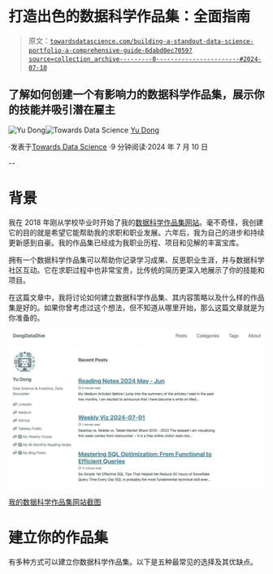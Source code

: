 # 打造出色的数据科学作品集：全面指南

> 原文：[`towardsdatascience.com/building-a-standout-data-science-portfolio-a-comprehensive-guide-6dabd0ec7059?source=collection_archive---------0-----------------------#2024-07-10`](https://towardsdatascience.com/building-a-standout-data-science-portfolio-a-comprehensive-guide-6dabd0ec7059?source=collection_archive---------0-----------------------#2024-07-10)

## **了解如何创建一个有影响力的数据科学作品集，展示你的技能并吸引潜在雇主**

[](https://ydong029.medium.com/?source=post_page---byline--6dabd0ec7059--------------------------------)![Yu Dong](https://ydong029.medium.com/?source=post_page---byline--6dabd0ec7059--------------------------------)[](https://towardsdatascience.com/?source=post_page---byline--6dabd0ec7059--------------------------------)![Towards Data Science](https://towardsdatascience.com/?source=post_page---byline--6dabd0ec7059--------------------------------) [Yu Dong](https://ydong029.medium.com/?source=post_page---byline--6dabd0ec7059--------------------------------)

·发表于[Towards Data Science](https://towardsdatascience.com/?source=post_page---byline--6dabd0ec7059--------------------------------) ·9 分钟阅读·2024 年 7 月 10 日

--

# **背景**

我在 2018 年刚从学校毕业时开始了我的[数据科学作品集网站](https://yudong-94.github.io/personal-website/)。毫不奇怪，我创建它的目的就是希望它能帮助我的求职和职业发展。六年后，我为自己的进步和持续更新感到自豪。我的作品集已经成为我职业历程、项目和见解的丰富宝库。

拥有一个数据科学作品集可以帮助你记录学习成果、反思职业生涯，并与数据科学社区互动。它在求职过程中也非常宝贵，比传统的简历更深入地展示了你的技能和项目。

在这篇文章中，我将讨论如何建立数据科学作品集、其内容策略以及什么样的作品集是好的。如果你曾考虑过这个想法，但不知道从哪里开始，那么这篇文章就是为你准备的。

![](img/0819d6d96add890b74cf345fdfbe0f39.png)

[我的数据科学作品集网站截图](https://yudong-94.github.io/personal-website/)

# **建立你的作品集**

有多种方式可以建立你数据科学作品集。以下是五种最常见的选择及其优缺点。
